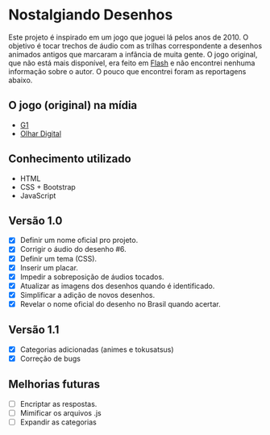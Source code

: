 # Nostalgiando Desenhos
Este projeto é inspirado em um jogo que joguei lá pelos anos de 2010. O objetivo é tocar trechos de áudio com as trilhas correspondente a desenhos animados antigos que marcaram a infância de muita gente. O jogo original, que não está mais disponível, era feito em [Flash](https://pt.wikipedia.org/wiki/Adobe_Flash) e não encontrei nenhuma informação sobre o autor. O pouco que encontrei foram as reportagens abaixo.

## O jogo (original) na mídia
- [G1](https://g1.globo.com/Noticias/Tecnologia/0,,MUL166680-6174,00-WEBGAME+HOMENAGEIA+DESENHOS+ANIMADOS.html)
- [Olhar Digital](https://www.youtube.com/watch?v=O8BRVvyF9aE)

## Conhecimento utilizado
 - HTML
 - CSS + Bootstrap
 - JavaScript

## Versão 1.0
- [x] Definir um nome oficial pro projeto.
- [x] Corrigir o áudio do desenho #6.
- [x] Definir um tema (CSS).
- [x] Inserir um placar.
- [x] Impedir a sobreposição de áudios tocados.
- [x] Atualizar as imagens dos desenhos quando é identificado.
- [x] Simplificar a adição de novos desenhos.
- [x] Revelar o nome oficial do desenho no Brasil quando acertar.

## Versão 1.1
- [x] Categorias adicionadas (animes e tokusatsus)
- [x] Correção de bugs

## Melhorias futuras
- [ ] Encriptar as respostas.
- [ ] Mimificar os arquivos .js
- [ ] Expandir as categorias